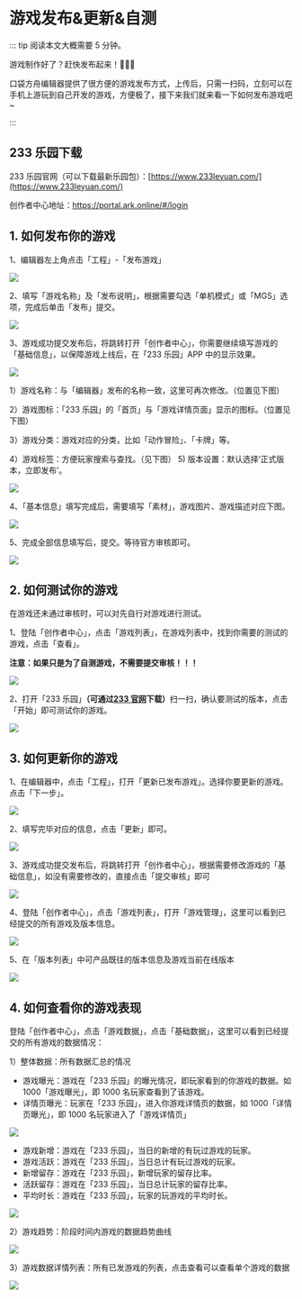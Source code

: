 # 游戏发布&更新&自测

::: tip 阅读本文大概需要 5 分钟。

游戏制作好了？赶快发布起来！🎉🎉🎉

口袋方舟编辑器提供了很方便的游戏发布方式，上传后，只需一扫码，立刻可以在手机上游玩到自己开发的游戏，方便极了，接下来我们就来看一下如何发布游戏吧~

:::

## 233 乐园下载

233 乐园官网（可以下载最新乐园包）：[https://www.233leyuan.com/](https://www.233leyuan.com/)

创作者中心地址：https://portal.ark.online/#/login

## 1. 如何发布你的游戏

1、编辑器左上角点击「工程」-「发布游戏」

![](https://wstatic-a1.233leyuan.com/productdocs/static/boxcn3R0DjcBVExEZyXzHSSviUe.png)

2、填写「游戏名称」及「发布说明」，根据需要勾选「单机模式」或「MGS」选项，完成后单击「发布」提交。

![](https://cdn.233xyx.com/athena/online/efe73b21504b45889d7e66d7d6643a39_11597048.webp)

3、游戏成功提交发布后，将跳转打开「创作者中心」，你需要继续填写游戏的「基础信息」，以保障游戏上线后，在「233 乐园」APP 中的显示效果。

![](https://cdn.233xyx.com/athena/online/ee91db4fa3df41c0af8d58674b0bd691_11597049.webp)

1）游戏名称：与「编辑器」发布的名称一致，这里可再次修改。（位置见下图）

2）游戏图标：「233 乐园」的「首页」与「游戏详情页面」显示的图标。（位置见下图）

3）游戏分类：游戏对应的分类，比如「动作冒险」、「卡牌」等。

4）游戏标签：方便玩家搜索与查找。（见下图）
5) 版本设置：默认选择‘正式版本，立即发布’。

![](https://wstatic-a1.233leyuan.com/productdocs/static/boxcnaFwBDWKv9U7pbin4QRdeIb.png)

4、「基本信息」填写完成后，需要填写「素材」，游戏图片、游戏描述对应下图。

![](https://wstatic-a1.233leyuan.com/productdocs/static/boxcnQg0jbYoIE3rfqVVQITI5jb.png)

5、完成全部信息填写后，提交。等待官方审核即可。

![](https://cdn.233xyx.com/athena/online/daf57dd6cf984f67bea4f6266a6a97f7_11597050.webp)

## 2. 如何测试你的游戏

在游戏还未通过审核时，可以对先自行对游戏进行测试。

1、登陆「创作者中心」，点击「游戏列表」，在游戏列表中，找到你需要的测试的游戏，点击「查看」。

<strong>注意：如果只是为了自测游戏，不需要提交审核！！！</strong>

![](https://cdn.233xyx.com/athena/online/15aec9f2ef114458a41e5fd8ad90e67c_11597051.webp)

2、打开「233 乐园」<strong>（可通过</strong><strong>[233 官网](https://www.233leyuan.com/)</strong><strong>下载）</strong>扫一扫，确认要测试的版本，点击「开始」即可测试你的游戏。

![](https://wstatic-a1.233leyuan.com/productdocs/static/boxcn70RymieTzRQGEyj6POk3lg.gif)

## 3. 如何更新你的游戏

1、在编辑器中，点击「工程」，打开「更新已发布游戏」。选择你要更新的游戏。点击「下一步」。

![](https://wstatic-a1.233leyuan.com/productdocs/static/boxcnKR9VgUdzpwDsKt3tVCHpMg.png)

2、填写完毕对应的信息，点击「更新」即可。

![](https://wstatic-a1.233leyuan.com/productdocs/static/boxcnGJoVqRJnr5ZB0YWcPyHHPe.png)

3、游戏成功提交发布后，将跳转打开「创作者中心」，根据需要修改游戏的「基础信息」，如没有需要修改的，直接点击「提交审核」即可

![](https://cdn.233xyx.com/athena/online/ee91db4fa3df41c0af8d58674b0bd691_11597049.webp)

4、登陆「创作者中心」，点击「游戏列表」，打开「游戏管理」，这里可以看到已经提交的所有游戏及版本信息。

![](https://wstatic-a1.233leyuan.com/productdocs/static/boxcnug9rBhTyaaxB9rmGjMnHue.png)

5、在「版本列表」中可产品既往的版本信息及游戏当前在线版本

![](https://wstatic-a1.233leyuan.com/productdocs/static/boxcnQgOxAAzSpetddJNb6VfFVf.png)

## 4. 如何查看你的游戏表现

登陆「创作者中心」，点击「游戏数据」，点击「基础数据」，这里可以看到已经提交的所有游戏的数据情况：

1）整体数据：所有数据汇总的情况

- 游戏曝光：游戏在「233 乐园」的曝光情况，即玩家看到的你游戏的数据。如 1000「游戏曝光」，即 1000 名玩家查看到了该游戏。
- 详情页曝光：玩家在「233 乐园」，进入你游戏详情页的数据，如 1000「详情页曝光」，即 1000 名玩家进入了「游戏详情页」

![](https://wstatic-a1.233leyuan.com/productdocs/static/boxcnwRxgyjGEbCSJkFlxUo0wYb.png)

- 游戏新增：游戏在「233 乐园」，当日的新增的有玩过游戏的玩家。
- 游戏活跃：游戏在「233 乐园」，当日总计有玩过游戏的玩家。
- 新增留存：游戏在「233 乐园」，新增玩家的留存比率。
- 活跃留存：游戏在「233 乐园」，当日总计玩家的留存比率。
- 平均时长：游戏在「233 乐园」，玩家的玩游戏的平均时长。

![](https://wstatic-a1.233leyuan.com/productdocs/static/boxcnilKXNzBdBXk3iU50gjjBNe.png)

2）游戏趋势：阶段时间内游戏的数据趋势曲线

![](https://wstatic-a1.233leyuan.com/productdocs/static/boxcnuc3gyUuMpgurwid6GMCywb.png)

3）游戏数据详情列表：所有已发游戏的列表，点击查看可以查看单个游戏的数据

![](https://wstatic-a1.233leyuan.com/productdocs/static/boxcngcNGWaFXzuz7o14NrEC8ub.png)
